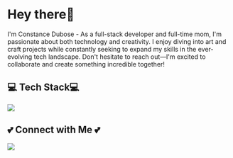 # Hey there👋

<p> I'm Constance Dubose - As a full-stack developer and full-time mom, I'm passionate about both technology and creativity. I enjoy diving into art and craft projects while constantly seeking to expand my skills in the ever-evolving tech landscape. Don't hesitate to reach out—I'm excited to collaborate and create something incredible together!</p>

## 💻 Tech Stack💻

<a href="waseemanjum.online">
    <img src="https://skillicons.dev/icons?i=html,css,js,react,nodejs,expressjs,mongodb,bootstrap,tailwind,vscode,git,github&theme=dark&perline=5" />
  </a>

## 💕 Connect with Me 💕

<p>
 <a href="https://www.linkedin.com/in/constance-dubose/">
    <img src="https://skillicons.dev/icons?i=linkedin&theme=dark" />
  </a>
</p>

